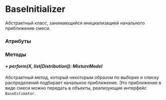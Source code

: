 # BaseInitializer

Абстрактный класс, занимающийся инициализацией начального приближение смеси.



### Атрибуты



### Методы

#### *+ perform(X, list[Distribution]): MixtureModel*

Абстрактный метод, который некоторым образом по выборке и списку распределений подбирает начальное приближение. Это приближение в виде смеси  можно передать в объекты, реализующие интерфейс `BaseEstimator`.